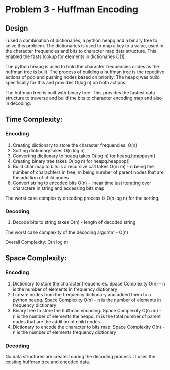 # Problem 3 - Huffman Encoding

## Design
I used a combination of dictionaries, a python heapq and a binary tree to solve this problem. 
The dictionaries is used to map a key to a value, used in the character frequencies and bits to character map data structure. This enabled the fasts lookup for elements in dictionaries O(1). 

The python heapq is used to hold the character frequencies nodes as the huffman tree is built. The process of building a huffman tree is the repetitive actions of pop and pushing nodes based on priority. The heapq was build specifically for this and provides O(log n) on both actions.

The huffman tree is built with binary tree. This provides the fastest data structure to traverse and build the bits to character encoding map and also in decoding.

## Time Complexity:
### Encoding
1. Creating dictionary to store the character frequencies. O(n)
2. Sorting dictionary takes O(n log n)
3. Converting dictionary to heapq takes O(log n) for heapq.heappush()
4. Creating binary tree takes O(log n) for heapq.heappop()
5. Build char map to bits is a recursive call takes O(n+m) - n being the number of charachters in tree, m being number of parent nodes that are the addition of child nodes
6. Convert string to encoded bits O(n) - linear time just iterating over characters in string and accessing bits map

The worst case complexity encoding process is O(n log n) for the sorting.

### Decoding
1. Decode bits to string takes O(n) - length of decoded string

The worst case complexity of the decoding algoritm - O(n) 

Overall Complexity: O(n log n)

## Space Complexity:
### Encoding
1. Dictionary to store the character frequencies. Space Complexity O(n) - n is the number of elements in frequency dictionary
2. I create nodes from the frequency dictionary and added them to a python heapq. Space Complexity O(n) - n is the number of elements in frequency dictionary
3. Binary tree to store the huffman encoding. Space Complexity O(n+m) - n is the number of elements the heapq, m is the total number of parent nodes that are the addition of child nodes
4. Dictionary to encode the character to bits map. Space Complexity O(n) - n is the number of elements frequency dictionary

### Decoding
No data structures are created during the decoding process. It uses the existing huffman tree and encoded data.

